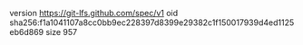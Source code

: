 version https://git-lfs.github.com/spec/v1
oid sha256:f1a1041107a8cc0bb9ec228397d8399e29382c1f150017939d4ed1125eb6d869
size 957
